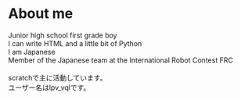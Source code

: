 # About me
Junior high school first grade boy<br>
I can write HTML and a little bit of Python<br>
I am Japanese<br>
Member of the Japanese team at the International Robot Contest FRC<br><br>
scratchで主に活動しています。<br>
ユーザー名はlpv_vqlです。
